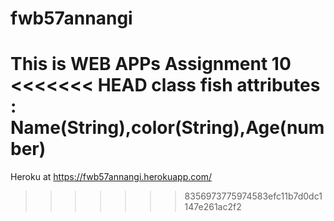 # fwb57annangi

This is WEB APPs Assignment 10
<<<<<<< HEAD
class fish attributes : Name(String),color(String),Age(number)
=======
Heroku at https://fwb57annangi.herokuapp.com/
>>>>>>> 8356973775974583efc11b7d0dc1147e261ac2f2

